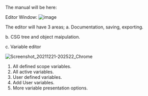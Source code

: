 The manual will be here:

Editor Window:
![image](https://user-images.githubusercontent.com/13043545/146989573-cc266702-32d9-4ce7-b9ee-c1481ede527e.png)
 
 
 The editor will have 3 areas;
 a. Documentation, saving, exporting.
 
 b. CSG tree and object maipulation.
 
 c. Variable editor 
 
![Screenshot_20211221-202522_Chrome](https://user-images.githubusercontent.com/13043545/147019329-54f888f9-ea39-405b-b784-237b36a0324c.jpg)

1. All defined scope variables.
2. All active variables.
3. User defined variables.
4. Add User variables.
5. More variable presentation options.
